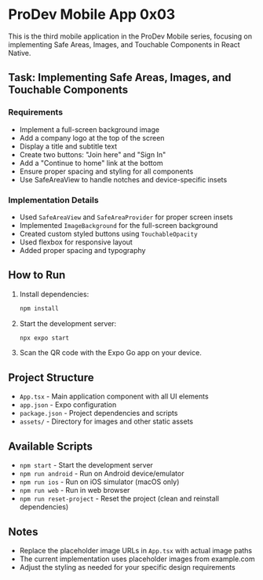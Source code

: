 # ProDev Mobile App 0x03

This is the third mobile application in the ProDev Mobile series, focusing on implementing Safe Areas, Images, and Touchable Components in React Native.

## Task: Implementing Safe Areas, Images, and Touchable Components

### Requirements
- Implement a full-screen background image
- Add a company logo at the top of the screen
- Display a title and subtitle text
- Create two buttons: "Join here" and "Sign In"
- Add a "Continue to home" link at the bottom
- Ensure proper spacing and styling for all components
- Use SafeAreaView to handle notches and device-specific insets

### Implementation Details
- Used `SafeAreaView` and `SafeAreaProvider` for proper screen insets
- Implemented `ImageBackground` for the full-screen background
- Created custom styled buttons using `TouchableOpacity`
- Used flexbox for responsive layout
- Added proper spacing and typography

## How to Run

1. Install dependencies:
   ```bash
   npm install
   ```

2. Start the development server:
   ```bash
   npx expo start
   ```

3. Scan the QR code with the Expo Go app on your device.

## Project Structure
- `App.tsx` - Main application component with all UI elements
- `app.json` - Expo configuration
- `package.json` - Project dependencies and scripts
- `assets/` - Directory for images and other static assets

## Available Scripts
- `npm start` - Start the development server
- `npm run android` - Run on Android device/emulator
- `npm run ios` - Run on iOS simulator (macOS only)
- `npm run web` - Run in web browser
- `npm run reset-project` - Reset the project (clean and reinstall dependencies)

## Notes
- Replace the placeholder image URLs in `App.tsx` with actual image paths
- The current implementation uses placeholder images from example.com
- Adjust the styling as needed for your specific design requirements
